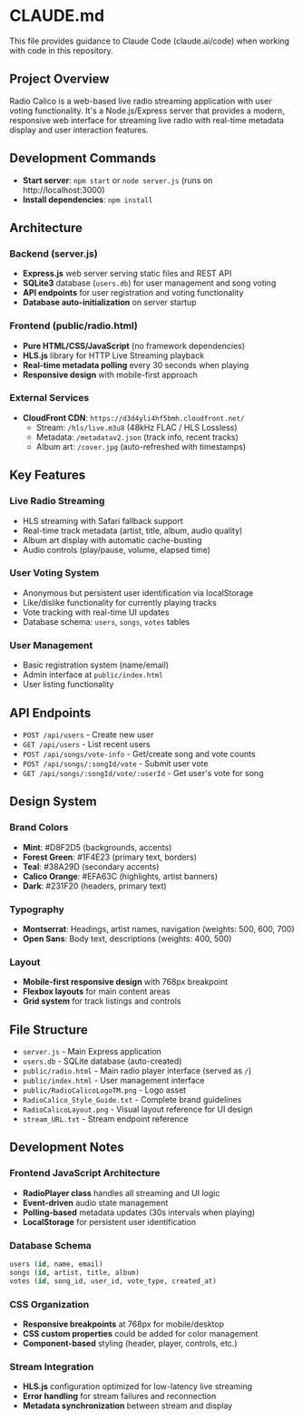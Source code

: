 # CLAUDE.md

This file provides guidance to Claude Code (claude.ai/code) when working with code in this repository.

## Project Overview

Radio Calico is a web-based live radio streaming application with user voting functionality. It's a Node.js/Express server that provides a modern, responsive web interface for streaming live radio with real-time metadata display and user interaction features.

## Development Commands

- **Start server**: `npm start` or `node server.js` (runs on http://localhost:3000)
- **Install dependencies**: `npm install`

## Architecture

### Backend (server.js)
- **Express.js** web server serving static files and REST API
- **SQLite3** database (`users.db`) for user management and song voting
- **API endpoints** for user registration and voting functionality
- **Database auto-initialization** on server startup

### Frontend (public/radio.html)
- **Pure HTML/CSS/JavaScript** (no framework dependencies)
- **HLS.js** library for HTTP Live Streaming playback
- **Real-time metadata polling** every 30 seconds when playing
- **Responsive design** with mobile-first approach

### External Services
- **CloudFront CDN**: `https://d3d4yli4hf5bmh.cloudfront.net/`
  - Stream: `/hls/live.m3u8` (48kHz FLAC / HLS Lossless)
  - Metadata: `/metadatav2.json` (track info, recent tracks)
  - Album art: `/cover.jpg` (auto-refreshed with timestamps)

## Key Features

### Live Radio Streaming
- HLS streaming with Safari fallback support
- Real-time track metadata (artist, title, album, audio quality)
- Album art display with automatic cache-busting
- Audio controls (play/pause, volume, elapsed time)

### User Voting System
- Anonymous but persistent user identification via localStorage
- Like/dislike functionality for currently playing tracks
- Vote tracking with real-time UI updates
- Database schema: `users`, `songs`, `votes` tables

### User Management
- Basic registration system (name/email)
- Admin interface at `public/index.html`
- User listing functionality

## API Endpoints

- `POST /api/users` - Create new user
- `GET /api/users` - List recent users  
- `POST /api/songs/vote-info` - Get/create song and vote counts
- `POST /api/songs/:songId/vote` - Submit user vote
- `GET /api/songs/:songId/vote/:userId` - Get user's vote for song

## Design System

### Brand Colors
- **Mint**: #D8F2D5 (backgrounds, accents)
- **Forest Green**: #1F4E23 (primary text, borders)  
- **Teal**: #38A29D (secondary accents)
- **Calico Orange**: #EFA63C (highlights, artist banners)
- **Dark**: #231F20 (headers, primary text)

### Typography
- **Montserrat**: Headings, artist names, navigation (weights: 500, 600, 700)
- **Open Sans**: Body text, descriptions (weights: 400, 500)

### Layout
- **Mobile-first responsive design** with 768px breakpoint
- **Flexbox layouts** for main content areas
- **Grid system** for track listings and controls

## File Structure

- `server.js` - Main Express application
- `users.db` - SQLite database (auto-created)
- `public/radio.html` - Main radio player interface (served as `/`)
- `public/index.html` - User management interface
- `public/RadioCalicoLogoTM.png` - Logo asset
- `RadioCalico_Style_Guide.txt` - Complete brand guidelines
- `RadioCalicoLayout.png` - Visual layout reference for UI design
- `stream_URL.txt` - Stream endpoint reference

## Development Notes

### Frontend JavaScript Architecture
- **RadioPlayer class** handles all streaming and UI logic
- **Event-driven** audio state management
- **Polling-based** metadata updates (30s intervals when playing)
- **LocalStorage** for persistent user identification

### Database Schema
```sql
users (id, name, email)
songs (id, artist, title, album) 
votes (id, song_id, user_id, vote_type, created_at)
```

### CSS Organization
- **Responsive breakpoints** at 768px for mobile/desktop
- **CSS custom properties** could be added for color management
- **Component-based** styling (header, player, controls, etc.)

### Stream Integration
- **HLS.js** configuration optimized for low-latency live streaming
- **Error handling** for stream failures and reconnection
- **Metadata synchronization** between stream and display